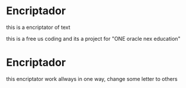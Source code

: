 # Encriptador
this is a encriptator of text

this is a free us coding and its a project for "ONE oracle nex education"
# Encriptador


this encriptator work allways in one way, change some letter to others
